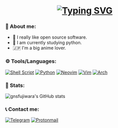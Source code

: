 
<h1 align="center">
  <a href="https://git.io/typing-svg"><img src="https://readme-typing-svg.demolab.com?font=Hack&pause=1000&color=FCFCFC&background=0D1117&center=true&vCenter=true&repeat=false&width=435&lines=Hello%2C+my+name+is+Gustavo!" alt="Typing SVG" /></a>
</h1>

### 📖 About me:

- 🐧 I really like open source software.
- 🌱 I am currently studying python.
- 🇯🇵 I'm a big anime lover.

### ⚙️ Tools/Languages:

[![Shell Script](https://img.shields.io/badge/shell_script-%23121011.svg?style=for-the-badge&logo=gnu-bash&logoColor=white)](https://www.gnu.org/software/bash)
[![Python](https://img.shields.io/badge/python-3670A0?style=for-the-badge&logo=python&logoColor=ffdd54)](https://www.python.org)
[![Neovim](https://img.shields.io/badge/NeoVim-%2357A143.svg?&style=for-the-badge&logo=neovim&logoColor=white)](https://neovim.io)
[![Vim](https://img.shields.io/badge/VIM-%2311AB00.svg?style=for-the-badge&logo=vim&logoColor=white)](https://www.vim.org)
[![Arch](https://img.shields.io/badge/Arch%20Linux-1793D1?logo=arch-linux&logoColor=fff&style=for-the-badge)](https://archlinux.org)

### 🌟 Stats:

![gnsfujiwara's GitHub stats](https://github-readme-stats.vercel.app/api?username=gnsfujiwara&count_private=true&show_icons=true&theme=react)

### 📞 Contact me:

[![Telegram](https://img.shields.io/badge/Telegram-2CA5E0?style=for-the-badge&logo=telegram&logoColor=white)](https://t.me/gnsfujiwara)
[![Protonmail](https://img.shields.io/badge/ProtonMail-8B89CC?style=for-the-badge&logo=protonmail&logoColor=white)](mailto:gustavo.vinicios2004@protonmail.com)
